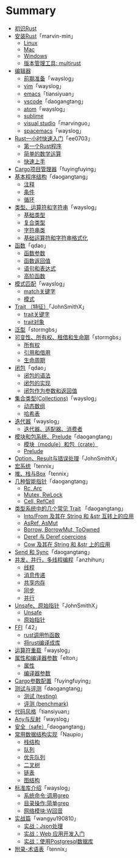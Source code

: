 # Summary

* [初识Rust](1st-glance/README.md)
* [安装Rust](install/preface.md)「marvin-min」
  * [Linux](install/install_rust_on_linux.md)
  * [Mac](install/install_rust_on_mac_os.md)
  * [Windows](install/install_rust_on_windows.md)
  * [版本管理工具: multirust](install/multirust.md)
* [编辑器](editors/preface.md)
  * [前期准备](editors/before.md)「wayslog」
  * [vim](editors/vim.md)「wayslog」
  * [emacs](editors/emacs.md)「tiansiyuan」
  * [vscode](editors/vscode.md)「daogangtang」
  * [atom](editors/atom.md)「wayslog」
  * [sublime](editors/sublime.md)
  * [visual studio](editors/visualstudio.md)「marvinguo」
  * [spacemacs](editors/spacemacs.md)「wayslog」
* [Rust一小时快速入门](quickstart/intro.md)「ee0703」
  * [第一个Rust程序](quickstart/hello-world.md)
  * [简单的数学运算](quickstart/basic-math.md)
  * [快速上手](quickstart/cheet-sheet.md)
* [Cargo项目管理器](cargo-projects-manager/cargo-projects-manager.md)「fuyingfuying」
* [基本程序结构](flow/preface.md)「daogangtang」
  * [注释](flow/comment.md)
  * [条件](flow/condition.md)
  * [循环](flow/repeatition.md)
* [类型、运算符和字符串](type/preface.md)「wayslog」
  * [基础类型](type/types.md)
  * [复合类型](type/compound-types.md)
  * [字符串类](type/strings.md)
  * [基础运算符和字符串格式化](type/operator-and-format.md)
* [函数](function/overview.md)「qdao」
  * [函数参数](function/arguement.md)
  * [函数返回值](function/return_value.md)
  * [语句和表达式](function/statement_expression.md)
  * [高阶函数](function/high_order_function.md)
* [模式匹配](match/overview.md)「wayslog」
  * [match关键字](match/match.md)
  * [模式](match/pattern.md)
* [Trait （特征）](trait/overview.md)「JohnSmithX」
  * [trait关键字](trait/trait.md)
  * [trait对象](trait/trait-object.md)
* [泛型](generics/generics.md)「stormgbs」
* [可变性、所有权、租借和生命期](ownership-system/ownership_system.md)「stormgbs」
  * [所有权](ownership-system/ownership.md)
  * [引用和借用](ownership-system/borrowing_references.md)
  * [生命周期](ownership-system/lifetimes.md)
* [闭包](closure/overview.md)「qdao」
  * [闭包的语法](closure/syntax.md)
  * [闭包的实现](closure/implementation.md)
  * [闭包作为参数和返回值](closure/as_argument_return_value.md)
* [集合类型(Collections)](collections/overview.md)「wayslog」
  * [动态数组](collections/vec.md)
  * [哈希表](collections/hashmap.md)
* [迭代器](iterator/overview.md)「wayslog」
  * [迭代器、适配器、消费者](iterator/iterator.md)
* [模块和包系统、Prelude](modules/preface.md)「daogangtang」
  * [模块（module）和包（crate）](modules/module.md)
  * [Prelude](modules/prelude.md)
* [Option、Result与错误处理](error-handling/option-result.md)「JohnSmithX」
* [宏系统](macro/macro.md)「tennix」
* [堆、栈与Box](heap-stack/heap-stack.md)「tennix」
* [几种智能指针](rcarc/preface.md)「daogangtang」
  * [Rc, Arc](rcarc/rcarc.md)
  * [Mutex, RwLock](rcarc/mutex.md)
  * [Cell, RefCell](rcarc/cell.md)
* [类型系统中的几个常见 Trait](intoborrow/preface.md) 「daogangtang」
  * [Into/From 及其在 String 和 &str 互转上的应用](intoborrow/into.md)
  * [AsRef, AsMut](intoborrow/asref.md)
  * [Borrow, BorrowMut, ToOwned](intoborrow/borrow.md)
  * [Deref 与 Deref coercions](intoborrow/deref.md)
  * [Cow 及其在 String 和 &str 上的应用](intoborrow/cow.md)
* [Send 和 Sync](marker/sendsync.md)「daogangtang」
* [并发，并行，多线程编程](concurrency-parallel-threads/preface.md)「anzhihun」
  * [线程](concurrency-parallel-threads/thread.md)
  * [消息传递](concurrency-parallel-threads/message-passing.md)
  * [共享内存](concurrency-parallel-threads/share-memory.md)
  * [同步](concurrency-parallel-threads/synchronize.md)
  * [并行](concurrency-parallel-threads/parallel.md)
* [Unsafe、原始指针](unsafe-rawpointer/preface.md)「JohnSmithX」
  * [Unsafe](unsafe-rawpointer/unsafe.md)
  * [原始指针](unsafe-rawpointer/raw-pointer.md)
* [FFI](ffi/preface.md)「42」
  * [rust调用ffi函数](ffi/calling-ffi-functions.md)
  * [将rust编译成库](ffi/compiling-rust-to-lib.md)
* [运算符重载](operator-overloading/operator.md)「wayslog」
* [属性和编译器参数](attr-and-compiler-args/preface.md)「elton」
  * [属性](attr-and-compiler-args/attributes.md)
  * [编译器参数](attr-and-compiler-args/rustc-options.md)
* [Cargo参数配置](cargo-detailed-cfg/cargo-detailed-cfg.md)「fuyingfuying」
* [测试与评测](testing/preface.md)「daogangtang」
  * [测试 (testing)](testing/threearchtest.md)
  * [评测 (benchmark)](testing/bench.md)
* [代码风格](coding-style/style.md)「tiansiyuan」
* [Any与反射](any/any.md)「wayslog」
* [安全（safe）](safe/safe.md)「daogangtang」
* [常用数据结构实现](data-structure/preface.md)「Naupio」
  * [栈结构](data-structure/stack.md)
  * [队列](data-structure/queue.md)
  * [优先队列](data-structure/priority_queue.md)
  * [二叉树](data-structure/binary_tree.md)
  * [链表](data-structure/linked_list.md)
  * [图结构](data-structure/graph.md)
* [标准库介绍](std/overview.md)「wayslog」
  * [系统命令:调用grep](std/process.md)
  * [目录操作:简单grep](std/fs-and-path.md)
  * [网络模块:W回音](std/net.md)
* [实战篇](action/preface.md)「wangyu190810」
  * [实战：Json处理](action/json_data/readme.md)
  * [实战：Web 应用开发入门](action/mysite/readme.md)
  * [实战：使用Postgresql数据库](action/db/readme.md)
* [附录-术语表](appendix/glossary.md)「tennix」
